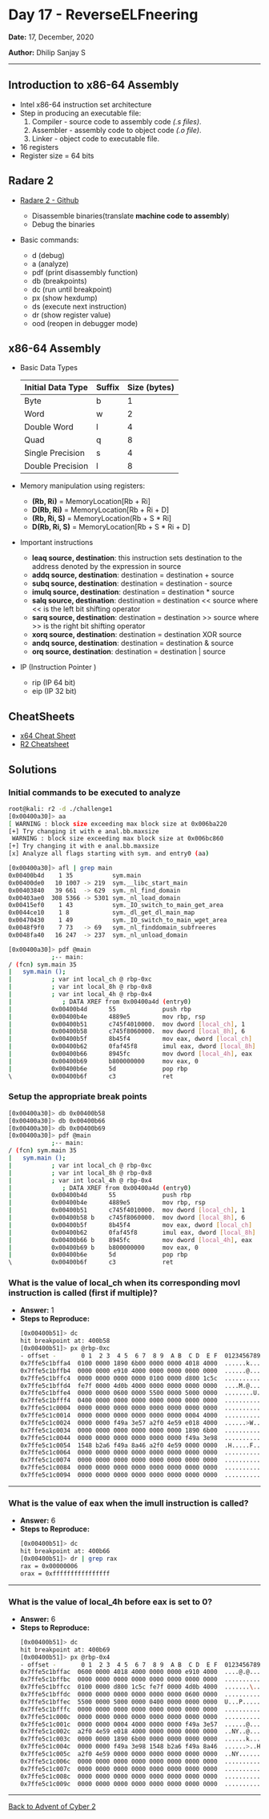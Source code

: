 # Day 17 - ReverseELFneering

**Date:** 17, December, 2020

**Author:** Dhilip Sanjay S

---

## Introduction to x86-64 Assembly
 - Intel x86-64 instruction set architecture
 - Step in producing an executable file:
    1. Compiler - source code to assembly code *(.s files)*.
    2. Assembler - assembly code to object code *(.o file)*.
    3. Linker - object code to executable file.
- 16 registers
- Register size = 64 bits

## Radare 2 
- [Radare 2 - Github](https://github.com/radareorg/radare2)
    - Disassemble binaries(translate **machine code to assembly**)
    - Debug the binaries

- Basic commands:
    - d (debug)
    - a (analyze)
    - pdf (print disassembly function)
    - db (breakpoints)
    - dc (run until breakpoint)
    - px (show hexdump)
    - ds (execute next instruction)
    - dr (show register value)
    - ood (reopen in debugger mode)

## x86-64 Assembly
- Basic Data Types

    |Initial Data Type | Suffix | Size (bytes)|
    |------------------|--------|-------------|
    |Byte	           |    b   |	1         |
    |Word	           |    w	|   2         |
    |Double Word	   |    l   |   4         |
    |Quad	           |    q	|   8         |
    |Single Precision  |    s   |   4         |
    |Double Precision  |    l   |   8         |


- Memory manipulation using registers:
    - **(Rb, Ri)** = MemoryLocation[Rb + Ri]
    - **D(Rb, Ri)** = MemoryLocation[Rb + Ri + D]
    - **(Rb, Ri, S)** = MemoryLocation(Rb + S * Ri]
    - **D(Rb, Ri, S)** = MemoryLocation[Rb + S * Ri + D]

- Important instructions
    - **leaq source, destination**: this instruction sets destination to the address denoted by the expression in source
    - **addq source, destination**: destination = destination + source
    - **subq source, destination**: destination = destination - source
    - **imulq source, destination**: destination = destination * source
    - **salq source, destination**: destination = destination << source where << is the left bit shifting operator
    - **sarq source, destination**: destination = destination >> source where >> is the right bit shifting operator
    - **xorq source, destination**: destination = destination XOR source
    - **andq source, destination**: destination = destination & source
    - **orq source, destination**: destination = destination | source

- IP (Instruction Pointer )
    - rip (IP 64 bit)
    - eip (IP 32 bit)

## CheatSheets
- [x64 Cheat Sheet](http://cs.brown.edu/courses/cs033/docs/guides/x64_cheatsheet.pdf)
- [R2 Cheatsheet](https://scoding.de/uploads/r2_cs.pdf)

## Solutions
### Initial commands to be executed to analyze
```bash
root@kali: r2 -d ./challenge1
[0x00400a30]> aa 
[ WARNING : block size exceeding max block size at 0x006ba220
[+] Try changing it with e anal.bb.maxsize
 WARNING : block size exceeding max block size at 0x006bc860
[+] Try changing it with e anal.bb.maxsize
[x] Analyze all flags starting with sym. and entry0 (aa)

[0x00400a30]> afl | grep main
0x00400b4d    1 35           sym.main
0x00400de0   10 1007 -> 219  sym.__libc_start_main
0x00403840   39 661  -> 629  sym._nl_find_domain
0x00403ae0  308 5366 -> 5301 sym._nl_load_domain
0x00415ef0    1 43           sym._IO_switch_to_main_get_area
0x0044ce10    1 8            sym._dl_get_dl_main_map
0x00470430    1 49           sym._IO_switch_to_main_wget_area
0x0048f9f0    7 73   -> 69   sym._nl_finddomain_subfreeres
0x0048fa40   16 247  -> 237  sym._nl_unload_domain

[0x00400a30]> pdf @main
            ;-- main:
/ (fcn) sym.main 35
|   sym.main ();
|           ; var int local_ch @ rbp-0xc
|           ; var int local_8h @ rbp-0x8
|           ; var int local_4h @ rbp-0x4
|              ; DATA XREF from 0x00400a4d (entry0)
|           0x00400b4d      55             push rbp
|           0x00400b4e      4889e5         mov rbp, rsp
|           0x00400b51      c745f4010000.  mov dword [local_ch], 1
|           0x00400b58      c745f8060000.  mov dword [local_8h], 6
|           0x00400b5f      8b45f4         mov eax, dword [local_ch]
|           0x00400b62      0faf45f8       imul eax, dword [local_8h]
|           0x00400b66      8945fc         mov dword [local_4h], eax
|           0x00400b69      b800000000     mov eax, 0
|           0x00400b6e      5d             pop rbp
\           0x00400b6f      c3             ret
```

### Setup the appropriate break points
```bash
[0x00400a30]> db 0x00400b58
[0x00400a30]> db 0x00400b66
[0x00400a30]> db 0x00400b69
[0x00400a30]> pdf @main
            ;-- main:
/ (fcn) sym.main 35
|   sym.main ();
|           ; var int local_ch @ rbp-0xc
|           ; var int local_8h @ rbp-0x8
|           ; var int local_4h @ rbp-0x4
|              ; DATA XREF from 0x00400a4d (entry0)
|           0x00400b4d      55             push rbp
|           0x00400b4e      4889e5         mov rbp, rsp
|           0x00400b51      c745f4010000.  mov dword [local_ch], 1
|           0x00400b58 b    c745f8060000.  mov dword [local_8h], 6
|           0x00400b5f      8b45f4         mov eax, dword [local_ch]
|           0x00400b62      0faf45f8       imul eax, dword [local_8h]
|           0x00400b66 b    8945fc         mov dword [local_4h], eax
|           0x00400b69 b    b800000000     mov eax, 0
|           0x00400b6e      5d             pop rbp
\           0x00400b6f      c3             ret
```

### What is the value of local_ch when its corresponding movl instruction is called (first if multiple)?
- **Answer:** 1
- **Steps to Reproduce:** 
    ```bash
    [0x00400b51]> dc
    hit breakpoint at: 400b58
    [0x00400b51]> px @rbp-0xc
    - offset -       0 1  2 3  4 5  6 7  8 9  A B  C D  E F  0123456789ABCDEF
    0x7ffe5c1bffa4  0100 0000 1890 6b00 0000 0000 4018 4000  ......k.....@.@.
    0x7ffe5c1bffb4  0000 0000 e910 4000 0000 0000 0000 0000  ......@.........
    0x7ffe5c1bffc4  0000 0000 0000 0000 0100 0000 d800 1c5c  ...............\
    0x7ffe5c1bffd4  fe7f 0000 4d0b 4000 0000 0000 0000 0000  ....M.@.........
    0x7ffe5c1bffe4  0000 0000 0600 0000 5500 0000 5000 0000  ........U...P...
    0x7ffe5c1bfff4  0400 0000 0000 0000 0000 0000 0000 0000  ................
    0x7ffe5c1c0004  0000 0000 0000 0000 0000 0000 0000 0000  ................
    0x7ffe5c1c0014  0000 0000 0000 0000 0000 0000 0004 4000  ..............@.
    0x7ffe5c1c0024  0000 0000 f49a 3e57 a2f0 4e59 e018 4000  ......>W..NY..@.
    0x7ffe5c1c0034  0000 0000 0000 0000 0000 0000 1890 6b00  ..............k.
    0x7ffe5c1c0044  0000 0000 0000 0000 0000 0000 f49a 3e98  ..............>.
    0x7ffe5c1c0054  1548 b2a6 f49a 8a46 a2f0 4e59 0000 0000  .H.....F..NY....
    0x7ffe5c1c0064  0000 0000 0000 0000 0000 0000 0000 0000  ................
    0x7ffe5c1c0074  0000 0000 0000 0000 0000 0000 0000 0000  ................
    0x7ffe5c1c0084  0000 0000 0000 0000 0000 0000 0000 0000  ................
    0x7ffe5c1c0094  0000 0000 0000 0000 0000 0000 0000 0000  ................
    ```
---

### What is the value of eax when the imull instruction is called?
- **Answer:** 6
- **Steps to Reproduce:**
    ```bash
    [0x00400b51]> dc
    hit breakpoint at: 400b66
    [0x00400b51]> dr | grep rax
    rax = 0x00000006
    orax = 0xffffffffffffffff
    ```
---

### What is the value of local_4h before eax is set to 0?
- **Answer:** 6
- **Steps to Reproduce:** 
    ```bash
    [0x00400b51]> dc
    hit breakpoint at: 400b69
    [0x00400b51]> px @rbp-0x4
    - offset -       0 1  2 3  4 5  6 7  8 9  A B  C D  E F  0123456789ABCDEF
    0x7ffe5c1bffac  0600 0000 4018 4000 0000 0000 e910 4000  ....@.@.......@.
    0x7ffe5c1bffbc  0000 0000 0000 0000 0000 0000 0000 0000  ................
    0x7ffe5c1bffcc  0100 0000 d800 1c5c fe7f 0000 4d0b 4000  .......\....M.@.
    0x7ffe5c1bffdc  0000 0000 0000 0000 0000 0000 0600 0000  ................
    0x7ffe5c1bffec  5500 0000 5000 0000 0400 0000 0000 0000  U...P...........
    0x7ffe5c1bfffc  0000 0000 0000 0000 0000 0000 0000 0000  ................
    0x7ffe5c1c000c  0000 0000 0000 0000 0000 0000 0000 0000  ................
    0x7ffe5c1c001c  0000 0000 0004 4000 0000 0000 f49a 3e57  ......@.......>W
    0x7ffe5c1c002c  a2f0 4e59 e018 4000 0000 0000 0000 0000  ..NY..@.........
    0x7ffe5c1c003c  0000 0000 1890 6b00 0000 0000 0000 0000  ......k.........
    0x7ffe5c1c004c  0000 0000 f49a 3e98 1548 b2a6 f49a 8a46  ......>..H.....F
    0x7ffe5c1c005c  a2f0 4e59 0000 0000 0000 0000 0000 0000  ..NY............
    0x7ffe5c1c006c  0000 0000 0000 0000 0000 0000 0000 0000  ................
    0x7ffe5c1c007c  0000 0000 0000 0000 0000 0000 0000 0000  ................
    0x7ffe5c1c008c  0000 0000 0000 0000 0000 0000 0000 0000  ................
    0x7ffe5c1c009c  0000 0000 0000 0000 0000 0000 0000 0000  ................
    ```
---
[Back to Advent of Cyber 2](/TryHackMe/Advent%20of%20Cyber%202) 